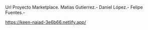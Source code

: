 Url Proyecto Marketplace.
Matias Gutierrez.-
Daniel López.-
Felipe Fuentes.-


https://keen-naiad-3e6b66.netlify.app/
